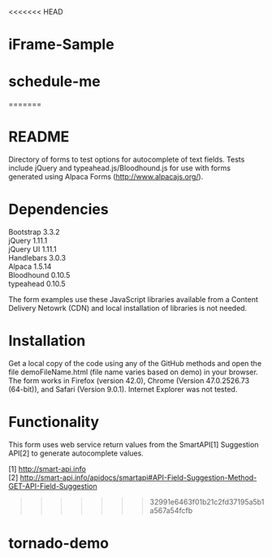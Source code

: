 <<<<<<< HEAD
# iFrame-Sample
# schedule-me
=======
# README

Directory of forms to test options for autocomplete of text fields. Tests include jQuery and typeahead.js/Bloodhound.js for use with forms generated using Alpaca Forms (http://www.alpacajs.org/).

# Dependencies <br>
Bootstrap 3.3.2 <br>
jQuery 1.11.1 <br>
jQuery UI 1.11.1 <br>
Handlebars 3.0.3 <br>
Alpaca 1.5.14 <br>
Bloodhound 0.10.5 <br>
typeahead 0.10.5 <br>

The form examples use these JavaScript libraries available from a Content Delivery Netowrk (CDN) and local installation of libraries is not needed.

# Installation
Get a local copy of the code using any of the GitHub methods and open the file demoFileName.html (file name varies based on demo) in your browser. The form works in Firefox (version 42.0), Chrome (Version 47.0.2526.73 (64-bit)), and Safari (Version 9.0.1). Internet Explorer was not tested. 

# Functionality
This form uses web service return values from the SmartAPI[1] Suggestion API[2] to generate autocomplete values. 

[1] http://smart-api.info <br>
[2] http://smart-api.info/apidocs/smartapi#API-Field-Suggestion-Method-GET-API-Field-Suggestion


>>>>>>> 32991e6463f01b21c2fd37195a5b1a567a54fcfb
# tornado-demo
